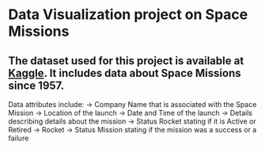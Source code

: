 # Data Visualization project on Space Missions

## The dataset used for this project is available at [Kaggle](https://www.kaggle.com/agirlcoding/all-space-missions-from-1957). It includes data about Space Missions since 1957.
Data attributes include:
-> Company Name that is associated with the Space Mission
-> Location of the launch
-> Date and Time of the launch 
-> Details describing details about the mission
-> Status Rocket stating if it is Active or Retired
->  Rocket
-> Status Mission stating if the mission was a success or a failure
